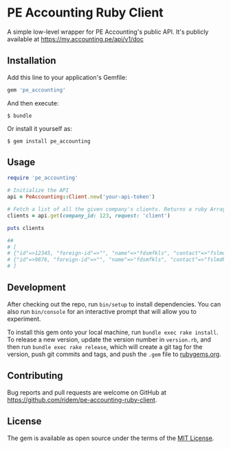 # PE Accounting Ruby Client

A simple low-level wrapper for PE Accounting's public API.
It's publicly available at https://my.accounting.pe/api/v1/doc
 

## Installation

Add this line to your application's Gemfile:

```ruby
gem 'pe_accounting'
```

And then execute:

    $ bundle

Or install it yourself as:

    $ gem install pe_accounting

## Usage

```ruby
require 'pe_accounting'

# Initialize the API
api = PeAccounting::Client.new('your-api-token')

# Fetch a list of all the given company's clients. Returns a ruby Array or Hash, depending on the ressource's specifications
clients = api.get(company_id: 123, request: 'client')

puts clients

##
# [
# {"id"=>12345, "foreign-id"=>"", "name"=>"fdsmfkls", "contact"=>"fslmdkfsdmlkf", "address"=>{"address1"=>"sdfmsdlmfksdm", "address2"=>"", "zip-code"=>"12345", "state"=>"msdlfkdsmlk", "country"=>"sdflkdslkfj"}, "email"=>"sdflkjsfs@fdsd.fr", "country-code"=>"FR", "accountnr"=>0, "payment-days"=>14, "orgno"=>"123456-1234", "phone"=>"+33123456789", "user"=>{"id"=>12345}, "delivery-type"=>"Email", "vat-nr"=>"", "template"=>{"id"=>1234}, "active"=>true},
# {"id"=>9876, "foreign-id"=>"", "name"=>"fdsmfkls", "contact"=>"fslmdkfsdmlkf", "address"=>{"address1"=>"sdfmsdlmfksdm", "address2"=>"", "zip-code"=>"12345", "state"=>"msdlfkdsmlk", "country"=>"sdflkdslkfj"}, "email"=>"sdflkjsfs@fdsd.fr", "country-code"=>"FR", "accountnr"=>0, "payment-days"=>14, "orgno"=>"123456-1235", "phone"=>"+33123456789", "user"=>{"id"=>9875}, "delivery-type"=>"Email", "vat-nr"=>"", "template"=>{"id"=>1234}, "active"=>true}
# ]
```



## Development

After checking out the repo, run `bin/setup` to install dependencies. You can also run `bin/console` for an interactive prompt that will allow you to experiment.

To install this gem onto your local machine, run `bundle exec rake install`. To release a new version, update the version number in `version.rb`, and then run `bundle exec rake release`, which will create a git tag for the version, push git commits and tags, and push the `.gem` file to [rubygems.org](https://rubygems.org).

## Contributing

Bug reports and pull requests are welcome on GitHub at https://github.com/ridem/pe-accounting-ruby-client.


## License

The gem is available as open source under the terms of the [MIT License](http://opensource.org/licenses/MIT).
